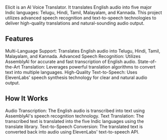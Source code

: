 Elicit is an AI Voice Translator. It translates English audio into five major Indic languages: Telugu, Hindi, Tamil, Malayalam, and Kannada. This project utilizes advanced speech recognition and text-to-speech technologies to deliver high-quality translations and natural-sounding audio output.

## Features

Multi-Language Support: Translates English audio into Telugu, Hindi, Tamil, Malayalam, and Kannada.
Advanced Speech Recognition: Utilizes AssemblyAI for accurate and fast transcription of English audio.
State-of-the-Art Translation: Leverages powerful translation algorithms to convert text into multiple languages.
High-Quality Text-to-Speech: Uses ElevenLabs' speech synthesis technology for clear and natural audio output.

## How It Works

Audio Transcription: The English audio is transcribed into text using AssemblyAI's speech recognition technology.
Text Translation: The transcribed text is translated into the five Indic languages using the translate library.
Text-to-Speech Conversion: The translated text is converted back into audio using ElevenLabs' text-to-speech API.

